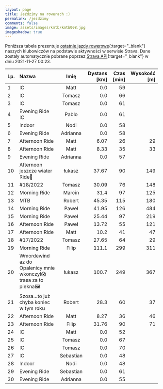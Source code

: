 ```yaml
---
layout: page
title: Jeździmy na rowerach :)
permalink: /jezdzimy
comments: false
image: assets/images/kmtb/kmtb008.jpg
imageshadow: true
---
```


Poniższa tabela prezentuje [ostatnie jazdy rowerowe](https://www.strava.com/clubs/336381){:target="_blank"} naszych klubowiczów na podstawie aktywności w serwisie Strava. Dane zostały automatycznie pobrane poprzez [Strava API](https://developers.strava.com/docs/reference/#api-Clubs-getClubActivitiesById){:target="_blank"} w dniu 2021-11-27 00:23.

Lp. | Nazwa | Imię | Dystans [km] | Czas [min] | Wysokość [m]
:--- | :--- | :---: | ---: | ---: | ---:
1|IC|Matt|0.0|59|
2|IC|Tomasz|0.0|66|
3|IC|Tomasz|0.0|61|
4|Evening Ride IC|Pablo|0.0|61|
5|Indoor|Nodi|0.0|58|
6|Evening Ride|Adrianna|0.0|58|
7|Afternoon Ride|Matt|6.07|26|29
8|Afternoon Ride|Matt|8.33|35|33
9|Evening Ride|Adrianna|0.0|57|
10|Afternoon jeszcze  wiater Ride💨|łukasz|37.67|90|149
11|#18/2022|Tomasz|30.09|76|148
12|Morning Ride|Marcin|31.4|97|125
13|MTB |Robert|45.35|115|180
14|Morning Ride |Paweł|41.95|126|484
15|Morning Ride|Paweł|25.44|97|219
16|Afternoon Ride|Paweł|13.72|55|121
17|Afternoon Ride|Matt|10.2|41|47
18|#17/2022|Tomasz|27.65|64|29
19|Morning Ride|Filip|111.1|299|311
20|Wmordewind az do Opalenicy  mnie wkonczyl😱trasa za to piekna🖼|łukasz|100.7|249|367
21|Szosa…to już chyba koniec w tym roku|Robert|28.3|60|37
22|Afternoon Ride|Matt|8.27|36|46
23|Afternoon Ride|Filip|31.76|90|71
24|IC|Matt|0.0|52|
25|IC|Tomasz|0.0|67|
26|IC|Tomasz|0.0|70|
27|IC|Sebastian|0.0|48|
28|Indoor|Nodi|0.0|48|
29|Evening Ride|Sebastian|0.0|61|
30|Evening Ride|Adrianna|0.0|55|
